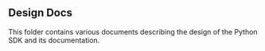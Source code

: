 ## Design Docs

This folder contains various documents describing the design of the Python SDK
and its documentation.